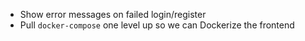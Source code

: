 - Show error messages on failed login/register
- Pull `docker-compose` one level up so we can Dockerize the frontend
